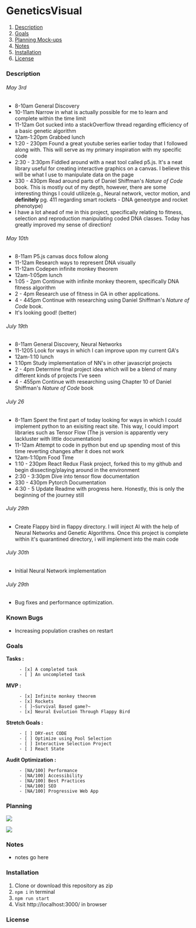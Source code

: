 # GeneticsVisual

1. [Description](#description)
1. [Goals](#Goals)
1. [Planning Mock-ups](#Planning)
1. [Notes](#notes)
1. [Installation](#Installation)
1. [License](#license)

### Description

######  May 3rd
  * 8-10am General Discovery
  * 10-11am Narrow in what is actually possible for me to learn and complete within the time limit
  * 11-12am Got sucked into a stackOverflow thread regarding efficiency of a basic genetic algorithm
  * 12am-1:20pm Grabbed lunch
  * 1:20 - 230pm Found a great youtube series earlier today that I followed along with. This will serve as my primary inspiration with my specific code
  * 2:30 - 3:30pm Fiddled around with a neat tool called p5.js. It's a neat library useful for creating interactive graphics on a canvas. I believe this will be what I use to manipulate data on the page
  * 330 - 430pm Read around parts of Daniel Shiffman's *Nature of Code* book. This is mostly out of my depth, however, there are some interesting things I could utilize(e.g., Neural network, vector motion, and **definitely** pg. 411 regarding smart rockets - DNA geneotype and rocket phenotype)
  * I have a lot ahead of me in this project, specifically relating to fitness, selection and reproduction manipulating coded DNA classes. Today has greatly improved my sense of direction!

######  May 10th
  * 8-11am P5.js canvas docs follow along
  * 11-12am Research ways to represent DNA visually
  * 11-12am Codepen infinite monkey theorem
  * 12am-1:05pm lunch
  * 1:05 - 2pm Continue with infinite monkey theorem, specifically DNA fitness algorithm
  * 2 - 4pm Research use of fitness in GA in other applications.
  * 4 - 445pm Continue with researching using Daniel Shiffman's *Nature of Code* book.
  * It's looking good! (better)

###### July 19th
  * 8-11am General Discovery, Neural Networks
  * 11-1205 Look for ways in which I can improve upon my current GA's
  * 12am-1:10 lunch
  * 1:10pm Study implementation of NN's in other javascript projects
  * 2 - 4pm Determine final project idea which will be a blend of many different kinds of projects I've seen
  * 4 - 455pm Continue with researching using Chapter 10 of Daniel Shiffman's *Nature of Code* book

 ######  July 26
  * 8-11am Spent the first part of today looking for ways in which I could implement python to an exisiting react site. This way, I could import libraries such as Tensor Flow (The js version is apparently very lackluster with little documentation)
  * 11-12am Attempt to code in python but end up spending most of this time reverting changes after it does not work
  * 12am-1:10pm Food Time
  * 1:10 - 230pm React Redux Flask project, forked this to my github and begin dissecting/playing around in the environment
  * 2:30 - 3:30pm Dive into tensor flow documentation
  * 330 - 430pm Pytorch Documentation
  * 4:30 - 5 Update Readme with progress here. Honestly, this is only the beginning of the journey still

###### July 29th
  * Create Flappy bird in flappy directory. I will inject AI with the help of Neural Networks and Genetic Algorithms. Once this project is complete within it's quarantined directory, i will implement into the main code
###### July 30th
  * Initial Neural Network implementation
###### July 29th
  * Bug fixes and performance optimization.



### Known Bugs

  * Increasing population crashes on restart
### Goals

 __Tasks :__

         - [x] A completed task
         - [ ] An uncompleted task

 __MVP :__

         - [x] Infinite monkey theorem
         - [x] Rockets
         - [ ]~Survival Based game?~
         - [x] Neural Evolution Through Flappy Bird



 __Stretch Goals :__

         - [ ] DRY-est CODE
         - [ ] Optimize using Pool Selection
         - [ ] Interactive Selection Project
         - [ ] React State 

  __Audit Optimization :__

         - [NA/100] Performance
         - [NA/100] Accessibility
         - [NA/100] Best Practices
         - [NA/100] SEO
         - [NA/100] Progressive Web App

### Planning

![](src/assets/images/ReactComponentTree.svg)

![](src/assets/images/SketchDesign.png)

### Notes

* notes go here

### Installation

1. Clone or download this repository as zip
2. `npm i` in terminal
3. `npm run start`
4. Visit http://localhost:3000/ in browser


### License
